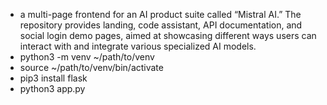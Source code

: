- a multi-page frontend for an AI product suite called “Mistral AI.” The repository provides landing, code assistant, API documentation, and social login demo pages, aimed at showcasing different ways users can interact with and integrate various specialized AI models.
 - python3 -m venv ~/path/to/venv
 - source  ~/path/to/venv/bin/activate
- pip3 install flask
- python3 app.py

